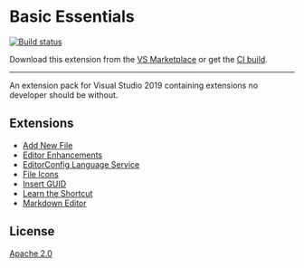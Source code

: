 # Basic Essentials

[![Build status](https://ci.appveyor.com/api/projects/status/qlabb1fkbck7sujb?svg=true)](https://ci.appveyor.com/project/madskristensen/browserlinkinspector2019)

Download this extension from the [VS Marketplace](https://marketplace.visualstudio.com/items?itemName=MadsKristensen.BasicEssentials)
or get the [CI build](https://www.vsixgallery.com/extension/046d9eae-a595-4033-9a0d-209e3f01b90d/).

---------------------------------------

An extension pack for Visual Studio 2019 containing extensions no developer should be without.

## Extensions

- [Add New File](https://marketplace.visualstudio.com/items?itemName=MadsKristensen.AddNewFile)
- [Editor Enhancements](https://marketplace.visualstudio.com/items?itemName=MadsKristensen.EditorEnhancements)
- [EditorConfig Language Service](https://marketplace.visualstudio.com/items?itemName=MadsKristensen.EditorConfig)
- [File Icons](https://marketplace.visualstudio.com/items?itemName=MadsKristensen.FileIcons)
- [Insert GUID](https://marketplace.visualstudio.com/items?itemName=MadsKristensen.insertguid)
- [Learn the Shortcut](https://marketplace.visualstudio.com/items?itemName=MadsKristensen.LearntheShortcut)
- [Markdown Editor](https://marketplace.visualstudio.com/items?itemName=MadsKristensen.MarkdownEditor)

## License
[Apache 2.0](LICENSE)